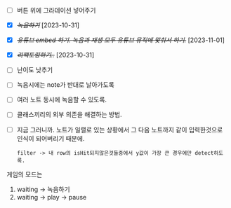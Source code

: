 - [ ] 버튼 위에 그라데이션 넣어주기

* [x] ~~_녹음하기_~~ [2023-10-31]

* [x] ~~_유튜브 embed 하기. 녹음과 재생 모두 유튜브 뮤직에 맞춰서 하기._~~ [2023-11-01]

* [x] ~~_리팩토링하기.._~~ [2023-10-31]

* [ ] 난이도 낮추기

* [ ] 녹음시에는 note가 반대로 날아가도록

* [ ] 여러 노트 동시에 녹음할 수 있도록.

* [ ] 클래스끼리의 외부 의존을 해결하는 방법.

* [ ] 지금 그러니까. 노트가 일렬로 있는 상황에서
      그 다음 노트까지 같이 입력한것으로 인식이 되어버리기 때문에.

      filter -> 내 row의 isHit되지않은것들중에서 y값이 가장 큰 경우에만 detect하도록.

게임의 모드는

1. waiting -> 녹음하기
2. waiting -> play -> pause
